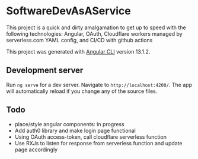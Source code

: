 # SoftwareDevAsAService
This project is a quick and dirty amalgamation to get up to speed with the following technologies: Angular, OAuth, Cloudflare workers managed by serverless.com YAML config, and CI/CD with github actions


This project was generated with [Angular CLI](https://github.com/angular/angular-cli) version 13.1.2.

## Development server

Run `ng serve` for a dev server. Navigate to `http://localhost:4200/`. The app will automatically reload if you change any of the source files.

## Todo
* place/style angular components: In progress
* Add auth0 library and make login page functional
* Using OAuth access-token, call cloudflare serverless function
* Use RXJs to listen for response from serverless function and update page accordingly